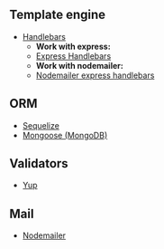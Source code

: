 ## Template engine
- [Handlebars](https://github.com/wycats/handlebars.js/)
  - **Work with express:**
  - [Express Handlebars](https://github.com/ericf/express-handlebars)
  - **Work with nodemailer:**
  - [Nodemailer express handlebars](https://github.com/yads/nodemailer-express-handlebars)

## ORM
- [Sequelize](https://github.com/sequelize/sequelize)
- [Mongoose (MongoDB)](https://github.com/Automattic/mongoose)

## Validators
- [Yup](https://github.com/jquense/yup)

## Mail
- [Nodemailer](https://github.com/nodemailer/nodemailer/)